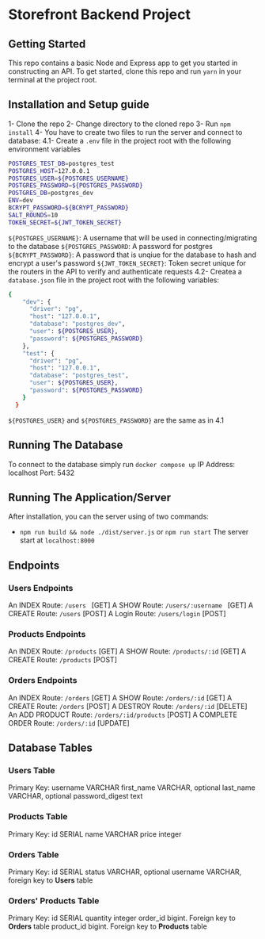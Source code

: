 # Storefront Backend Project

## Getting Started

This repo contains a basic Node and Express app to get you started in constructing an API. To get started, clone this repo and run `yarn` in your terminal at the project root.
## Installation and Setup guide

1- Clone the repo
2- Change directory to the cloned repo
3- Run ```npm install```
4- You have to create two files to run the server and connect to database:
4.1- Create a ```.env``` file in the project root with the following environment variables
```bash
POSTGRES_TEST_DB=postgres_test
POSTGRES_HOST=127.0.0.1
POSTGRES_USER=${POSTGRES_USERNAME}
POSTGRES_PASSWORD=${POSTGRES_PASSWORD}
POSTGRES_DB=postgres_dev
ENV=dev
BCRYPT_PASSWORD=${BCRYPT_PASSWORD}
SALT_ROUNDS=10
TOKEN_SECRET=${JWT_TOKEN_SECRET}
```
```${POSTGRES_USERNAME}```: A username that will be used in connecting/migrating to the database
```${POSTGRES_PASSWORD```: A password for postgres
```${BCRYPT_PASSWORD}```: A password that is unqiue for the database to hash and encrypt a user's password
```${JWT_TOKEN_SECRET}```: Token secret unique for the routers in the API to verify and authenticate requests
4.2- Createa a ```database.json``` file in the project root with the following variables:
```bash
{
    "dev": {
      "driver": "pg",
      "host": "127.0.0.1",
      "database": "postgres_dev",
      "user": ${POSTGRES_USER},
      "password": ${POSTGRES_PASSWORD}
    },
    "test": {
      "driver": "pg",
      "host": "127.0.0.1",
      "database": "postgres_test",
      "user": ${POSTGRES_USER},
      "password": ${POSTGRES_PASSWORD}
    }
  }
```
```${POSTGRES_USER}``` and ```${POSTGRES_PASSWORD}``` are the same as in 4.1
## Running The Database
To connect to the database simply run
```docker compose up```
IP Address: localhost
Port: 5432
## Running The Application/Server
After installation, you can the server using of two commands:
- ```npm run build && node ./dist/server.js```
or
```npm run start```
The server start at ```localhost:8000```

## Endpoints
### Users Endpoints
An INDEX Route: ```/users ``` [GET]
A SHOW Route: ```/users/:username ``` [GET]
A CREATE Route: ```/users``` [POST] 
A Login Route: ```/users/login``` [POST]

### Products Endpoints
An INDEX Route: ```/products``` [GET]
A SHOW Route: ```/products/:id``` [GET]
A CREATE Route: ```/products``` [POST]

### Orders Endpoints
An INDEX Route: ```/orders``` [GET]
A SHOW Route: ```/orders/:id``` [GET]
A CREATE Route: ```/orders``` [POST]
A DESTROY Route: ```/orders/:id``` [DELETE]
An ADD PRODUCT Route: ```/orders/:id/products``` [POST]
A COMPLETE ORDER Route: ```/orders/:id``` [UPDATE]

## Database Tables

### Users Table
Primary Key: username VARCHAR
first_name VARCHAR, optional
last_name VARCHAR, optional
password_digest text

### Products Table
Primary Key: id SERIAL
name VARCHAR
price integer

### Orders Table
Primary Key: id SERIAL
status VARCHAR, optional
username VARCHAR, foreign key to **Users** table

### Orders' Products Table
Primary Key: id SERIAL
quantity integer
order_id bigint. Foreign key to **Orders** table
product_id bigint. Foreign key to **Products** table